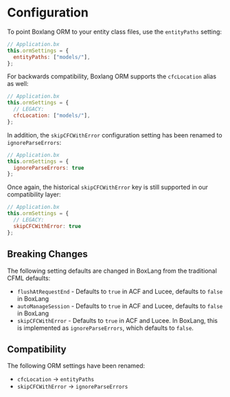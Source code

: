 # Configuration

To point Boxlang ORM to your entity class files, use the `entityPaths` setting:

```js
// Application.bx
this.ormSettings = {
  entityPaths: ["models/"],
};
```

For backwards compatibility, Boxlang ORM supports the `cfcLocation` alias as well:

```js
// Application.bx
this.ormSettings = {
  // LEGACY:
  cfcLocation: ["models/"],
};
```

In addition, the `skipCFCWithError` configuration setting has been renamed to `ignoreParseErrors`:

```js
// Application.bx
this.ormSettings = {
  ignoreParseErrors: true
};
```

Once again, the historical `skipCFCWithError` key is still supported in our compatibility layer:

```js
// Application.bx
this.ormSettings = {
  // LEGACY:
  skipCFCWithError: true
};
```

## Breaking Changes

The following setting defaults are changed in BoxLang from the traditional CFML defaults:

* `flushAtRequestEnd` - Defaults to `true` in ACF and Lucee, defaults to `false` in BoxLang
* `autoManageSession` - Defaults to `true` in ACF and Lucee, defaults to `false` in BoxLang
* `skipCFCWithError` - Defaults to `true` in ACF and Lucee. In BoxLang, this is implemented as `ignoreParseErrors`, which defaults to `false`.

## Compatibility

The following ORM settings have been renamed:

* `cfcLocation` -> `entityPaths`
* `skipCFCWithError` -> `ignoreParseErrors`
